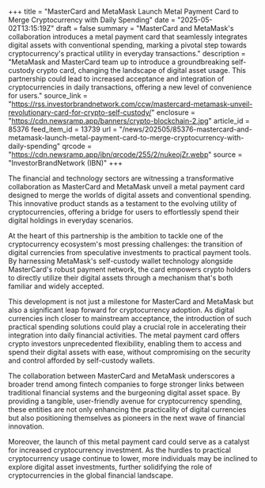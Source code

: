+++
title = "MasterCard and MetaMask Launch Metal Payment Card to Merge Cryptocurrency with Daily Spending"
date = "2025-05-02T13:15:19Z"
draft = false
summary = "MasterCard and MetaMask's collaboration introduces a metal payment card that seamlessly integrates digital assets with conventional spending, marking a pivotal step towards cryptocurrency's practical utility in everyday transactions."
description = "MetaMask and MasterCard team up to introduce a groundbreaking self-custody crypto card, changing the landscape of digital asset usage. This partnership could lead to increased acceptance and integration of cryptocurrencies in daily transactions, offering a new level of convenience for users."
source_link = "https://rss.investorbrandnetwork.com/ccw/mastercard-metamask-unveil-revolutionary-card-for-crypto-self-custody/"
enclosure = "https://cdn.newsramp.app/banners/crypto-blockchain-2.jpg"
article_id = 85376
feed_item_id = 13739
url = "/news/202505/85376-mastercard-and-metamask-launch-metal-payment-card-to-merge-cryptocurrency-with-daily-spending"
qrcode = "https://cdn.newsramp.app/ibn/qrcode/255/2/nukeojZr.webp"
source = "InvestorBrandNetwork (IBN)"
+++

<p>The financial and technology sectors are witnessing a transformative collaboration as MasterCard and MetaMask unveil a metal payment card designed to merge the worlds of digital assets and conventional spending. This innovative product stands as a testament to the evolving utility of cryptocurrencies, offering a bridge for users to effortlessly spend their digital holdings in everyday scenarios.</p><p>At the heart of this partnership is the ambition to tackle one of the cryptocurrency ecosystem's most pressing challenges: the transition of digital currencies from speculative investments to practical payment tools. By harnessing MetaMask's self-custody wallet technology alongside MasterCard's robust payment network, the card empowers crypto holders to directly utilize their digital assets through a mechanism that's both familiar and widely accepted.</p><p>This development is not just a milestone for MasterCard and MetaMask but also a significant leap forward for cryptocurrency adoption. As digital currencies inch closer to mainstream acceptance, the introduction of such practical spending solutions could play a crucial role in accelerating their integration into daily financial activities. The metal payment card offers crypto investors unprecedented flexibility, enabling them to access and spend their digital assets with ease, without compromising on the security and control afforded by self-custody wallets.</p><p>The collaboration between MasterCard and MetaMask underscores a broader trend among fintech companies to forge stronger links between traditional financial systems and the burgeoning digital asset space. By providing a tangible, user-friendly avenue for cryptocurrency spending, these entities are not only enhancing the practicality of digital currencies but also positioning themselves as pioneers in the next wave of financial innovation.</p><p>Moreover, the launch of this metal payment card could serve as a catalyst for increased cryptocurrency investment. As the hurdles to practical cryptocurrency usage continue to lower, more individuals may be inclined to explore digital asset investments, further solidifying the role of cryptocurrencies in the global financial landscape.</p>